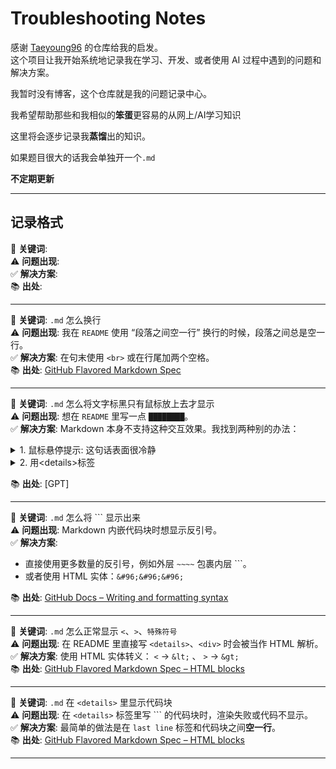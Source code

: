 # Troubleshooting Notes

感谢 [Taeyoung96](https://github.com/Taeyoung96/Troubleshooting-Note) 的仓库给我的启发。  
这个项目让我开始系统地记录我在学习、开发、或者使用 AI 过程中遇到的问题和解决方案。

我暂时没有博客，这个仓库就是我的问题记录中心。  

我希望帮助那些和我相似的**笨蛋**更容易的从网上/AI学习知识

这里将会逐步记录我**蒸馏**出的知识。

如果题目很大的话我会单独开一个`.md`

**不定期更新**

---

## 记录格式

🔑 **关键词**:  
⚠️ **问题出现**:  
✅ **解决方案**:  
📚 **出处**:  

---

🔑 **关键词**: `.md` 怎么换行  
⚠️ **问题出现**: 我在 `README` 使用 “段落之间空一行” 换行的时候，段落之间总是空一行。  
✅ **解决方案**: 在句末使用 `<br>` 或在行尾加两个空格。  
📚 **出处**: [GitHub Flavored Markdown Spec](https://github.github.com/gfm/#paragraphs)

---

🔑 **关键词**: `.md` 怎么将文字标黑只有鼠标放上去才显示  
⚠️ **问题出现**: 想在 `README` 里写一点 `████████`。  
✅ **解决方案**: Markdown 本身不支持这种交互效果。我找到两种别的办法：  

<details>
  <summary>1. 鼠标悬停提示: <span title="我其实在吐槽">这句话表面很冷静</span></summary>

  ```html
  <span title="我其实在吐槽">这句话表面很冷静</span>。
  ```
</details>

<details>
  <summary>2. 用&lt;details&gt;标签</summary>
  
  ```html
  <details>
    <summary>标题</summary>
    被遮住的内容在这里。
  </details>
  ```
</details>

📚 **出处**: [GPT]

---

🔑 **关键词**: `.md` 怎么将 ``` 显示出来  
⚠️ **问题出现**: Markdown 内嵌代码块时想显示反引号。  
✅ **解决方案**:  
* 直接使用更多数量的反引号，例如外层 `~~~~` 包裹内层 ```。
* 或者使用 HTML 实体：`&#96;&#96;&#96;`

📚 **出处**: [GitHub Docs – Writing and formatting syntax](https://docs.github.com/en/get-started/writing-on-github/getting-started-with-writing-and-formatting-on-github/basic-writing-and-formatting-syntax)

---

🔑 **关键词**: `.md` 怎么正常显示 `<`、`>`、`特殊符号`  
⚠️ **问题出现**: 在 README 里直接写 `<details>`、`<div>` 时会被当作 HTML 解析。  
✅ **解决方案**: 使用 HTML 实体转义：  `<` → `&lt;` 、 `>` → `&gt;`  
📚 **出处**: [GitHub Flavored Markdown Spec – HTML blocks](https://github.github.com/gfm/#html-blocks)

---

🔑 **关键词**: `.md` 在 `<details>` 里显示代码块  
⚠️ **问题出现**: 在 `<details>` 标签里写 ``` 的代码块时，渲染失败或代码不显示。  
✅ **解决方案**: 最简单的做法是在 `last line` 标签和代码块之间**空一行**。  
📚 **出处**: [GitHub Flavored Markdown Spec – HTML blocks](https://github.github.com/gfm/#html-blocks)

---
